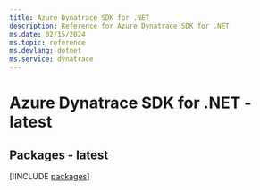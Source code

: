 ```yaml
---
title: Azure Dynatrace SDK for .NET
description: Reference for Azure Dynatrace SDK for .NET
ms.date: 02/15/2024
ms.topic: reference
ms.devlang: dotnet
ms.service: dynatrace
---
```

# Azure Dynatrace SDK for .NET - latest
## Packages - latest
[!INCLUDE [packages](dynatrace-index.md)]
